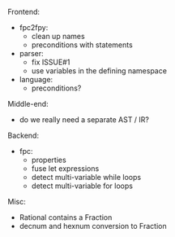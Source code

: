 Frontend:
 - fpc2fpy:
   - clean up names
   - preconditions with statements
 - parser:
   - fix ISSUE#1
   - use variables in the defining namespace
 - language:
   - preconditions?

Middle-end:
 - do we really need a separate AST / IR?

Backend:
 - fpc:
    - properties
    - fuse let expressions
    - detect multi-variable while loops
    - detect multi-variable for loops

Misc:
  - Rational contains a Fraction
  - decnum and hexnum conversion to Fraction
